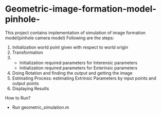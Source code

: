 # Geometric-image-formation-model-pinhole-

This project contains implementation of simulation of image formation model(pinhole camera model)
Following are the steps:

1. Initialization world point given with respect to world origin
2. Transformation
3.    - Initialization required parameters for Interensic parameters
      - Initialization required parameters for Exterinsic parameters
4. Doing Rotation and finding the output and getting the image  
5. Estimating Process:  estimating  Extrinsic Parameters by input points and output points
6. Displaying Results

How to Run?
  - Run geometric_simulation.m


